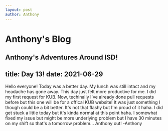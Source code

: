 ```yaml
---
layout: post
author: Anthony
---
```

# Anthony's Blog
Anthony's Adventures Around ISD!
---

title: Day 13!
date:  2021-06-29
---

Hello everyone! Today was a better day. My lunch was still intact and my headache has gone away. This day just felt more productive for me. I did my first request for KUB. Now, techinally I've already done pull requests before but this one will be for a offical KUB website! It was just something I though could be a bit better. It's not that flashy but I'm proud of it haha. I did get stuck a little today but it's kinda normal at this point haha. I somewhat fixed my issue but might be more underlying problem but I have 30 minutes on my shift so that's a tomorrow problem... Anthony out! -Anthony